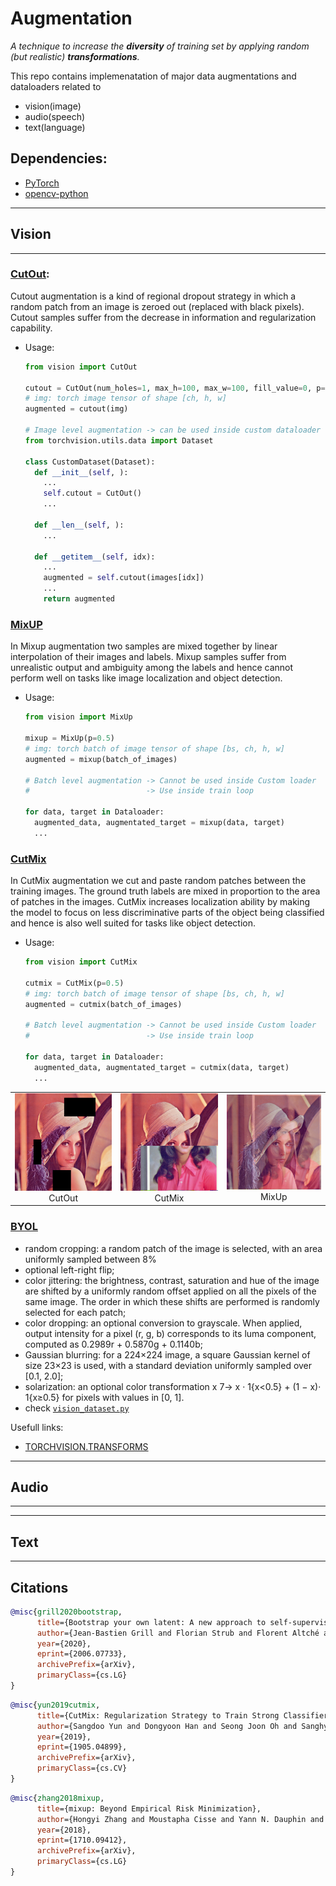 # Augmentation
*A technique to increase the **diversity** of training set by applying random (but realistic) **transformations**.*

This repo contains implemenatation of major data augmentations and dataloaders related to 
- vision(image)
- audio(speech)
- text(language) 

## Dependencies:
- [PyTorch](https://pytorch.org/)
- [opencv-python](https://pypi.org/project/opencv-python/)

---
## Vision
---
### [CutOut](): 
Cutout augmentation is a kind of regional dropout strategy in which a random patch from an image is zeroed out (replaced with black pixels). Cutout samples suffer from the decrease in information and regularization capability.

- Usage:
  ```python
  from vision import CutOut

  cutout = CutOut(num_holes=1, max_h=100, max_w=100, fill_value=0, p=0.5)
  # img: torch image tensor of shape [ch, h, w] 
  augmented = cutout(img)

  # Image level augmentation -> can be used inside custom dataloader
  from torchvision.utils.data import Dataset
  
  class CustomDataset(Dataset):
    def __init__(self, ):
      ...
      self.cutout = CutOut()
      ...

    def __len__(self, ):
      ...
    
    def __getitem__(self, idx):
      ...
      augmented = self.cutout(images[idx])
      ...
      return augmented

  ```

### [MixUP](https://arxiv.org/pdf/1710.09412.pdf)
In Mixup augmentation two samples are mixed together by linear interpolation of their images and labels. Mixup samples suffer from unrealistic output and ambiguity among the labels and hence cannot perform well on tasks like image localization and object detection.

- Usage:
  ```python
  from vision import MixUp

  mixup = MixUp(p=0.5)
  # img: torch batch of image tensor of shape [bs, ch, h, w] 
  augmented = mixup(batch_of_images)

  # Batch level augmentation -> Cannot be used inside Custom loader
  #                          -> Use inside train loop

  for data, target in Dataloader:
    augmented_data, augmentated_target = mixup(data, target)
    ...

  ```

### [CutMix](https://github.com/clovaai/CutMix-PyTorch)
In CutMix augmentation we cut and paste random patches between the training images. The ground truth labels are mixed in proportion to the area of patches in the images. CutMix increases localization ability by making the model to focus on less discriminative parts of the object being classified and hence is also well suited for tasks like object detection.

- Usage:
  ```python
  from vision import CutMix

  cutmix = CutMix(p=0.5)
  # img: torch batch of image tensor of shape [bs, ch, h, w] 
  augmented = cutmix(batch_of_images)

  # Batch level augmentation -> Cannot be used inside Custom loader
  #                          -> Use inside train loop

  for data, target in Dataloader:
    augmented_data, augmentated_target = cutmix(data, target)
    ...
  ```

| | | |
|:-------------------------:|:-------------------------:|:-------------------------:|
|<img width=256 src='./output/cutout.png'> CutOut |<img width=256 src='./output/cutmix.png'> CutMix |<img width=256 src='./output/mixup.png'> MixUp |

### [BYOL](https://arxiv.org/pdf/2006.07733.pdf) 
- random cropping: a random patch of the image is selected, with an area uniformly sampled between 8%
- optional left-right flip;
- color jittering: the brightness, contrast, saturation and hue of the image are shifted by a uniformly random
  offset applied on all the pixels of the same image. The order in which these shifts are performed is randomly
  selected for each patch;
- color dropping: an optional conversion to grayscale. When applied, output intensity for a pixel (r, g, b)
  corresponds to its luma component, computed as 0.2989r + 0.5870g + 0.1140b;
- Gaussian blurring: for a 224×224 image, a square Gaussian kernel of size 23×23 is used, with a standard
  deviation uniformly sampled over [0.1, 2.0];
- solarization: an optional color transformation x 7→ x · 1{x<0.5} + (1 − x)· 1{x≥0.5} for pixels with values in [0, 1].
- check [```vision_dataset.py```](./vision_dataset.py)

Usefull links:
- [TORCHVISION.TRANSFORMS](https://pytorch.org/vision/stable/transforms.html)

---
## Audio
---
---
## Text
---

## Citations
```bibtex
@misc{grill2020bootstrap,
      title={Bootstrap your own latent: A new approach to self-supervised Learning}, 
      author={Jean-Bastien Grill and Florian Strub and Florent Altché and Corentin Tallec and Pierre H. Richemond and Elena Buchatskaya and Carl Doersch and Bernardo Avila Pires and Zhaohan Daniel Guo and Mohammad Gheshlaghi Azar and Bilal Piot and Koray Kavukcuoglu and Rémi Munos and Michal Valko},
      year={2020},
      eprint={2006.07733},
      archivePrefix={arXiv},
      primaryClass={cs.LG}
}
```

```bibtex
@misc{yun2019cutmix,
      title={CutMix: Regularization Strategy to Train Strong Classifiers with Localizable Features}, 
      author={Sangdoo Yun and Dongyoon Han and Seong Joon Oh and Sanghyuk Chun and Junsuk Choe and Youngjoon Yoo},
      year={2019},
      eprint={1905.04899},
      archivePrefix={arXiv},
      primaryClass={cs.CV}
}
```

```bibtex
@misc{zhang2018mixup,
      title={mixup: Beyond Empirical Risk Minimization}, 
      author={Hongyi Zhang and Moustapha Cisse and Yann N. Dauphin and David Lopez-Paz},
      year={2018},
      eprint={1710.09412},
      archivePrefix={arXiv},
      primaryClass={cs.LG}
}
```